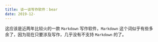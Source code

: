 ```yaml
---
title: 谈一谈写作软件：bear
date: 2019-12-
---
```


这应该是近两年比较火的一款 `Markdown` 写作软件，`Markdown` 这个词似乎有些多余了，因为现在只要涉及写作，几乎没有不支持 `Markdown` 的了。
